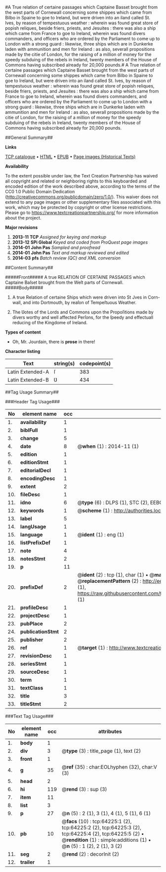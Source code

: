 #A True relation of certaine passages which Captaine Basset brought from the west parts of Cornewall concerning some shippes which came from Bilbo in Spaine to goe to Ireland, but were driven into an iland called St. Ives, by reason of tempestuous weather : wherein was found great store of popish reliques, beside friers, priests, and Jesuites : there was also a ship which came from France to goe to Ireland,  wherein was found divers commanders, and officers who are ordered by the Parliament to come up to London with a strong guard : likewise, three ships which are in Dunkerke laden with ammunition and men for Ireland : as also, severall propositions made by the citie of London, for the raising of a million of money for the speedy subduing of the rebels in Ireland, twenty members of the House of Commons having subscribed already for 20,000 pounds.#
A True relation of certaine passages which Captaine Basset brought from the west parts of Cornewall concerning some shippes which came from Bilbo in Spaine to goe to Ireland, but were driven into an iland called St. Ives, by reason of tempestuous weather : wherein was found great store of popish reliques, beside friers, priests, and Jesuites : there was also a ship which came from France to goe to Ireland,  wherein was found divers commanders, and officers who are ordered by the Parliament to come up to London with a strong guard : likewise, three ships which are in Dunkerke laden with ammunition and men for Ireland : as also, severall propositions made by the citie of London, for the raising of a million of money for the speedy subduing of the rebels in Ireland, twenty members of the House of Commons having subscribed already for 20,000 pounds.

##General Summary##

**Links**

[TCP catalogue](http://www.ota.ox.ac.uk/tcp/)  • 
[HTML](http://tei.it.ox.ac.uk/tcp/Texts-HTML/free/A63/A63660.html)  • 
[EPUB](http://tei.it.ox.ac.uk/tcp/Texts-EPUB/free/A63/A63660.epub) • 
[Page images (Historical Texts)](https://historicaltexts.jisc.ac.uk/eebo-12603297e)

**Availability**

To the extent possible under law, the Text Creation Partnership has waived all copyright and related or neighboring rights to this keyboarded and encoded edition of the work described above, according to the terms of the CC0 1.0 Public Domain Dedication (http://creativecommons.org/publicdomain/zero/1.0/). This waiver does not extend to any page images or other supplementary files associated with this work, which may be protected by copyright or other license restrictions. Please go to https://www.textcreationpartnership.org/ for more information about the project.

**Major revisions**

1. __2013-11__ __TCP__ *Assigned for keying and markup*
1. __2013-12__ __SPi Global__ *Keyed and coded from ProQuest page images*
1. __2014-01__ __John Pas__ *Sampled and proofread*
1. __2014-01__ __John Pas__ *Text and markup reviewed and edited*
1. __2014-03__ __pfs__ *Batch review (QC) and XML conversion*

##Content Summary##

#####Front#####
A true RELATION OF CERTAINE PASSAGES which Captaine Baſset brought from the Weſt parts of Cornewall.
#####Body#####

1. A true Relation of certaine Ships which were driven into St Jves in Corn-wall, and into Dortmouth, by reaſon of Tempeſtuous Weather.

1. The Ʋotes of the Lords and Commons upon the Propoſitions made by divers worthy and well affected Perſons, for the ſpeedy and effectuall reducing of the Kingdome of Ireland.

**Types of content**

  * Oh, Mr. Jourdain, there is **prose** in there!

**Character listing**


|Text|string(s)|codepoint(s)|
|---|---|---|
|Latin Extended-A|ſ|383|
|Latin Extended-B|Ʋ|434|

##Tag Usage Summary##

###Header Tag Usage###

|No|element name|occ|attributes|
|---|---|---|---|
|1.|__availability__|1||
|2.|__biblFull__|1||
|3.|__change__|5||
|4.|__date__|8| @__when__ (1) : 2014-11 (1)|
|5.|__edition__|1||
|6.|__editionStmt__|1||
|7.|__editorialDecl__|1||
|8.|__encodingDesc__|1||
|9.|__extent__|2||
|10.|__fileDesc__|1||
|11.|__idno__|6| @__type__ (6) : DLPS (1), STC (2), EEBO-CITATION (1), OCLC (1), VID (1)|
|12.|__keywords__|1| @__scheme__ (1) : http://authorities.loc.gov/ (1)|
|13.|__label__|5||
|14.|__langUsage__|1||
|15.|__language__|1| @__ident__ (1) : eng (1)|
|16.|__listPrefixDef__|1||
|17.|__note__|4||
|18.|__notesStmt__|2||
|19.|__p__|11||
|20.|__prefixDef__|2| @__ident__ (2) : tcp (1), char (1)  •  @__matchPattern__ (2) : ([0-9\-]+):([0-9IVX]+) (1), (.+) (1)  •  @__replacementPattern__ (2) : http://eebo.chadwyck.com/downloadtiff?vid=$1&page=$2 (1), https://raw.githubusercontent.com/textcreationpartnership/Texts/master/tcpchars.xml#$1 (1)|
|21.|__profileDesc__|1||
|22.|__projectDesc__|1||
|23.|__pubPlace__|2||
|24.|__publicationStmt__|2||
|25.|__publisher__|2||
|26.|__ref__|1| @__target__ (1) : http://www.textcreationpartnership.org/docs/. (1)|
|27.|__revisionDesc__|1||
|28.|__seriesStmt__|1||
|29.|__sourceDesc__|1||
|30.|__term__|1||
|31.|__textClass__|1||
|32.|__title__|3||
|33.|__titleStmt__|2||


###Text Tag Usage###

|No|element name|occ|attributes|
|---|---|---|---|
|1.|__body__|1||
|2.|__div__|3| @__type__ (3) : title_page (1), text (2)|
|3.|__front__|1||
|4.|__g__|35| @__ref__ (35) : char:EOLhyphen (32), char:V (3)|
|5.|__head__|2||
|6.|__hi__|119| @__rend__ (3) : sup (3)|
|7.|__item__|11||
|8.|__list__|3||
|9.|__p__|27| @__n__ (5) : 2 (1), 3 (1), 4 (1), 5 (1), 6 (1)|
|10.|__pb__|10| @__facs__ (10) : tcp:64225:1 (2), tcp:64225:2 (2), tcp:64225:3 (2), tcp:64225:4 (2), tcp:64225:5 (2)  •  @__rendition__ (1) : simple:additions (1)  •  @__n__ (5) : 1 (2), 2 (1), 3 (2)|
|11.|__seg__|2| @__rend__ (2) : decorInit (2)|
|12.|__trailer__|1||
